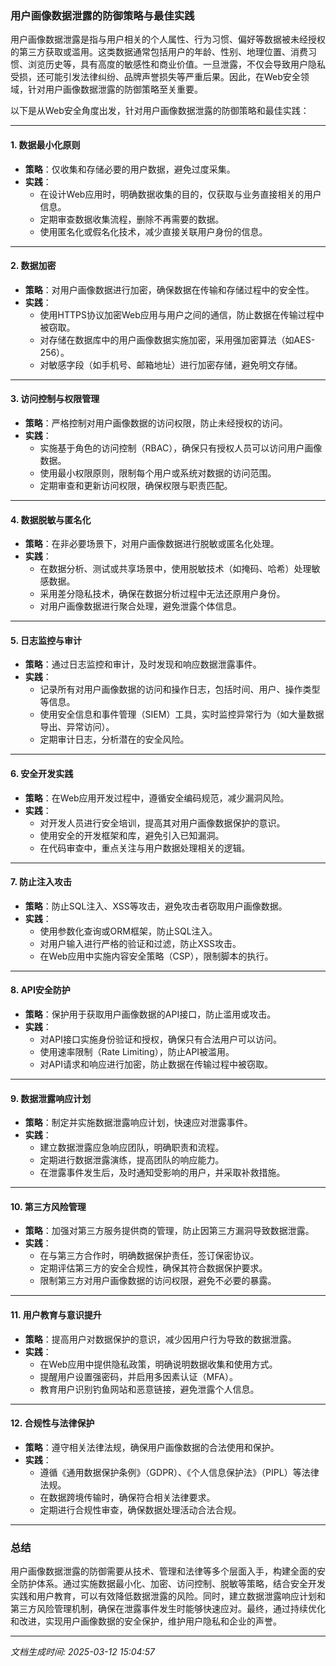 ### 用户画像数据泄露的防御策略与最佳实践

用户画像数据泄露是指与用户相关的个人属性、行为习惯、偏好等数据被未经授权的第三方获取或滥用。这类数据通常包括用户的年龄、性别、地理位置、消费习惯、浏览历史等，具有高度的敏感性和商业价值。一旦泄露，不仅会导致用户隐私受损，还可能引发法律纠纷、品牌声誉损失等严重后果。因此，在Web安全领域，针对用户画像数据泄露的防御策略至关重要。

以下是从Web安全角度出发，针对用户画像数据泄露的防御策略和最佳实践：

---

#### 1. **数据最小化原则**
   - **策略**：仅收集和存储必要的用户数据，避免过度采集。
   - **实践**：
     - 在设计Web应用时，明确数据收集的目的，仅获取与业务直接相关的用户信息。
     - 定期审查数据收集流程，删除不再需要的数据。
     - 使用匿名化或假名化技术，减少直接关联用户身份的信息。

---

#### 2. **数据加密**
   - **策略**：对用户画像数据进行加密，确保数据在传输和存储过程中的安全性。
   - **实践**：
     - 使用HTTPS协议加密Web应用与用户之间的通信，防止数据在传输过程中被窃取。
     - 对存储在数据库中的用户画像数据实施加密，采用强加密算法（如AES-256）。
     - 对敏感字段（如手机号、邮箱地址）进行加密存储，避免明文存储。

---

#### 3. **访问控制与权限管理**
   - **策略**：严格控制对用户画像数据的访问权限，防止未经授权的访问。
   - **实践**：
     - 实施基于角色的访问控制（RBAC），确保只有授权人员可以访问用户画像数据。
     - 使用最小权限原则，限制每个用户或系统对数据的访问范围。
     - 定期审查和更新访问权限，确保权限与职责匹配。

---

#### 4. **数据脱敏与匿名化**
   - **策略**：在非必要场景下，对用户画像数据进行脱敏或匿名化处理。
   - **实践**：
     - 在数据分析、测试或共享场景中，使用脱敏技术（如掩码、哈希）处理敏感数据。
     - 采用差分隐私技术，确保在数据分析过程中无法还原用户身份。
     - 对用户画像数据进行聚合处理，避免泄露个体信息。

---

#### 5. **日志监控与审计**
   - **策略**：通过日志监控和审计，及时发现和响应数据泄露事件。
   - **实践**：
     - 记录所有对用户画像数据的访问和操作日志，包括时间、用户、操作类型等信息。
     - 使用安全信息和事件管理（SIEM）工具，实时监控异常行为（如大量数据导出、异常访问）。
     - 定期审计日志，分析潜在的安全风险。

---

#### 6. **安全开发实践**
   - **策略**：在Web应用开发过程中，遵循安全编码规范，减少漏洞风险。
   - **实践**：
     - 对开发人员进行安全培训，提高其对用户画像数据保护的意识。
     - 使用安全的开发框架和库，避免引入已知漏洞。
     - 在代码审查中，重点关注与用户数据处理相关的逻辑。

---

#### 7. **防止注入攻击**
   - **策略**：防止SQL注入、XSS等攻击，避免攻击者窃取用户画像数据。
   - **实践**：
     - 使用参数化查询或ORM框架，防止SQL注入。
     - 对用户输入进行严格的验证和过滤，防止XSS攻击。
     - 在Web应用中实施内容安全策略（CSP），限制脚本的执行。

---

#### 8. **API安全防护**
   - **策略**：保护用于获取用户画像数据的API接口，防止滥用或攻击。
   - **实践**：
     - 对API接口实施身份验证和授权，确保只有合法用户可以访问。
     - 使用速率限制（Rate Limiting），防止API被滥用。
     - 对API请求和响应进行加密，防止数据在传输过程中被窃取。

---

#### 9. **数据泄露响应计划**
   - **策略**：制定并实施数据泄露响应计划，快速应对泄露事件。
   - **实践**：
     - 建立数据泄露应急响应团队，明确职责和流程。
     - 定期进行数据泄露演练，提高团队的响应能力。
     - 在泄露事件发生后，及时通知受影响的用户，并采取补救措施。

---

#### 10. **第三方风险管理**
   - **策略**：加强对第三方服务提供商的管理，防止因第三方漏洞导致数据泄露。
   - **实践**：
     - 在与第三方合作时，明确数据保护责任，签订保密协议。
     - 定期评估第三方的安全合规性，确保其符合数据保护要求。
     - 限制第三方对用户画像数据的访问权限，避免不必要的暴露。

---

#### 11. **用户教育与意识提升**
   - **策略**：提高用户对数据保护的意识，减少因用户行为导致的数据泄露。
   - **实践**：
     - 在Web应用中提供隐私政策，明确说明数据收集和使用方式。
     - 提醒用户设置强密码，并启用多因素认证（MFA）。
     - 教育用户识别钓鱼网站和恶意链接，避免泄露个人信息。

---

#### 12. **合规性与法律保护**
   - **策略**：遵守相关法律法规，确保用户画像数据的合法使用和保护。
   - **实践**：
     - 遵循《通用数据保护条例》（GDPR）、《个人信息保护法》（PIPL）等法律法规。
     - 在数据跨境传输时，确保符合相关法律要求。
     - 定期进行合规性审查，确保数据处理活动合法合规。

---

### 总结
用户画像数据泄露的防御需要从技术、管理和法律等多个层面入手，构建全面的安全防护体系。通过实施数据最小化、加密、访问控制、脱敏等策略，结合安全开发实践和用户教育，可以有效降低数据泄露的风险。同时，建立数据泄露响应计划和第三方风险管理机制，确保在泄露事件发生时能够快速应对。最终，通过持续优化和改进，实现用户画像数据的安全保护，维护用户隐私和企业的声誉。

---

*文档生成时间: 2025-03-12 15:04:57*



















